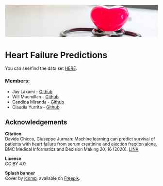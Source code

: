 ![cover](/Images/dataset-cover.png)
# Heart Failure Predictions





You can see/find the data set [HERE](/Resources/HF_clinical_records_dataset.csv).




### Members: 
* Jay Laxami - [Github](https://github.com/JayLaxami)
* Will Macmillan - [Github](https://github.com/willmacmillan)
* Candida Miranda - [Github](https://github.com/candidamg)
* Claudia Yurrita - [Github](https://github.com/Clauym)


## Acknowledgements
<b> Citation </b> <br>
Davide Chicco, Giuseppe Jurman: Machine learning can predict survival of patients with heart failure from serum creatinine and ejection fraction alone. BMC Medical Informatics and Decision Making 20, 16 (2020). [LINK](https://bmcmedinformdecismak.biomedcentral.com/articles/10.1186/s12911-020-1023-5) 

<b> License </b><br>
CC BY 4.0

<b> Splash banner </b><br>
Cover by [jcomp](https://br.freepik.com/autor/jcomp), available on [Freepik](https://br.freepik.com/fotos-gratis/simplesmente-design-minimalista-com-estetoscopio-de-equipamento-de-medicina-ou-phonendoscope_5018002.htm#page=1&query=cardiology&position=3).